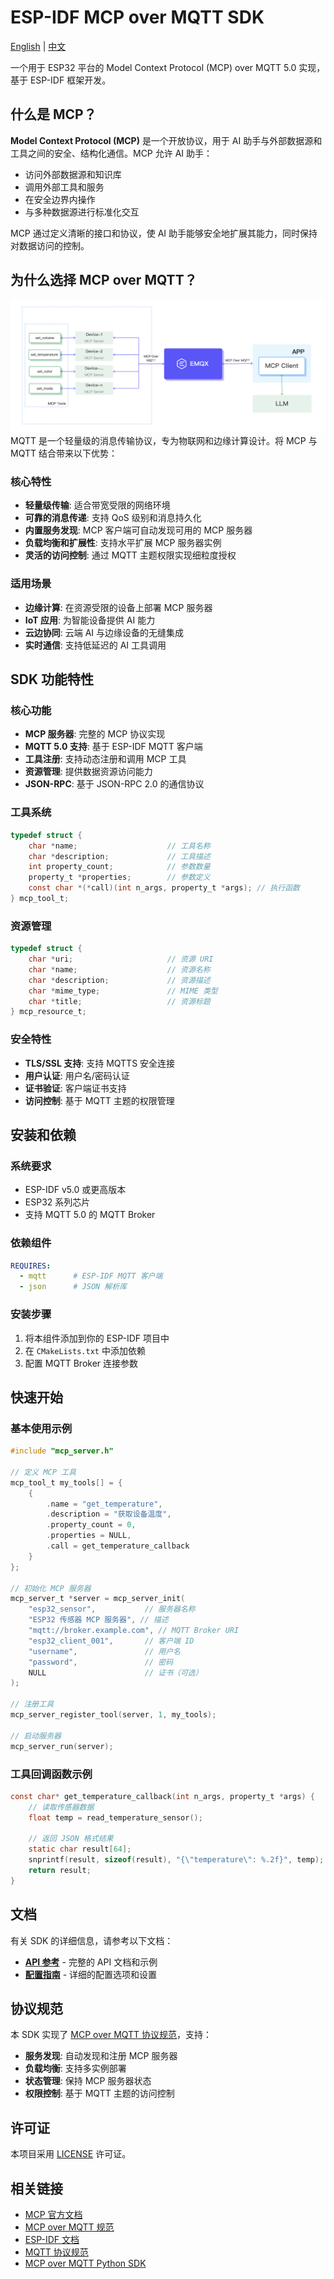 # ESP-IDF MCP over MQTT SDK

[English](README.md) | [中文](README_CN.md)

一个用于 ESP32 平台的 Model Context Protocol (MCP) over MQTT 5.0 实现，基于 ESP-IDF 框架开发。

## 什么是 MCP？

**Model Context Protocol (MCP)** 是一个开放协议，用于 AI 助手与外部数据源和工具之间的安全、结构化通信。MCP 允许 AI 助手：

- 访问外部数据源和知识库
- 调用外部工具和服务
- 在安全边界内操作
- 与多种数据源进行标准化交互

MCP 通过定义清晰的接口和协议，使 AI 助手能够安全地扩展其能力，同时保持对数据访问的控制。

## 为什么选择 MCP over MQTT？
![](docs/esp-tools.png)
MQTT 是一个轻量级的消息传输协议，专为物联网和边缘计算设计。将 MCP 与 MQTT 结合带来以下优势：

### 核心特性
- **轻量级传输**: 适合带宽受限的网络环境
- **可靠的消息传递**: 支持 QoS 级别和消息持久化
- **内置服务发现**: MCP 客户端可自动发现可用的 MCP 服务器
- **负载均衡和扩展性**: 支持水平扩展 MCP 服务器实例
- **灵活的访问控制**: 通过 MQTT 主题权限实现细粒度授权

### 适用场景
- **边缘计算**: 在资源受限的设备上部署 MCP 服务器
- **IoT 应用**: 为智能设备提供 AI 能力
- **云边协同**: 云端 AI 与边缘设备的无缝集成
- **实时通信**: 支持低延迟的 AI 工具调用

## SDK 功能特性

### 核心功能
- **MCP 服务器**: 完整的 MCP 协议实现
- **MQTT 5.0 支持**: 基于 ESP-IDF MQTT 客户端
- **工具注册**: 支持动态注册和调用 MCP 工具
- **资源管理**: 提供数据资源访问能力
- **JSON-RPC**: 基于 JSON-RPC 2.0 的通信协议

### 工具系统
```c
typedef struct {
    char *name;                    // 工具名称
    char *description;             // 工具描述
    int property_count;            // 参数数量
    property_t *properties;        // 参数定义
    const char *(*call)(int n_args, property_t *args); // 执行函数
} mcp_tool_t;
```

### 资源管理
```c
typedef struct {
    char *uri;                     // 资源 URI
    char *name;                    // 资源名称
    char *description;             // 资源描述
    char *mime_type;               // MIME 类型
    char *title;                   // 资源标题
} mcp_resource_t;
```

### 安全特性
- **TLS/SSL 支持**: 支持 MQTTS 安全连接
- **用户认证**: 用户名/密码认证
- **证书验证**: 客户端证书支持
- **访问控制**: 基于 MQTT 主题的权限管理

## 安装和依赖

### 系统要求
- ESP-IDF v5.0 或更高版本
- ESP32 系列芯片
- 支持 MQTT 5.0 的 MQTT Broker

### 依赖组件
```yaml
REQUIRES:
  - mqtt      # ESP-IDF MQTT 客户端
  - json      # JSON 解析库
```

### 安装步骤
1. 将本组件添加到你的 ESP-IDF 项目中
2. 在 `CMakeLists.txt` 中添加依赖
3. 配置 MQTT Broker 连接参数

## 快速开始

### 基本使用示例

```c
#include "mcp_server.h"

// 定义 MCP 工具
mcp_tool_t my_tools[] = {
    {
        .name = "get_temperature",
        .description = "获取设备温度",
        .property_count = 0,
        .properties = NULL,
        .call = get_temperature_callback
    }
};

// 初始化 MCP 服务器
mcp_server_t *server = mcp_server_init(
    "esp32_sensor",           // 服务器名称
    "ESP32 传感器 MCP 服务器", // 描述
    "mqtt://broker.example.com", // MQTT Broker URI
    "esp32_client_001",       // 客户端 ID
    "username",               // 用户名
    "password",               // 密码
    NULL                      // 证书（可选）
);

// 注册工具
mcp_server_register_tool(server, 1, my_tools);

// 启动服务器
mcp_server_run(server);
```

### 工具回调函数示例

```c
const char* get_temperature_callback(int n_args, property_t *args) {
    // 读取传感器数据
    float temp = read_temperature_sensor();
    
    // 返回 JSON 格式结果
    static char result[64];
    snprintf(result, sizeof(result), "{\"temperature\": %.2f}", temp);
    return result;
}
```

## 文档

有关 SDK 的详细信息，请参考以下文档：

- **[API 参考](docs/zh/api-reference.md)** - 完整的 API 文档和示例
- **[配置指南](docs/zh/configuration.md)** - 详细的配置选项和设置

## 协议规范

本 SDK 实现了 [MCP over MQTT 协议规范](https://github.com/mqtt-ai/mcp-over-mqtt)，支持：

- **服务发现**: 自动发现和注册 MCP 服务器
- **负载均衡**: 支持多实例部署
- **状态管理**: 保持 MCP 服务器状态
- **权限控制**: 基于 MQTT 主题的访问控制

## 许可证

本项目采用 [LICENSE](LICENSE) 许可证。

## 相关链接

- [MCP 官方文档](https://modelcontextprotocol.io/)
- [MCP over MQTT 规范](https://github.com/mqtt-ai/mcp-over-mqtt)
- [ESP-IDF 文档](https://docs.espressif.com/projects/esp-idf/)
- [MQTT 协议规范](https://mqtt.org/specification/)
- [MCP over MQTT Python SDK](https://github.com/emqx/mcp-python-sdk)